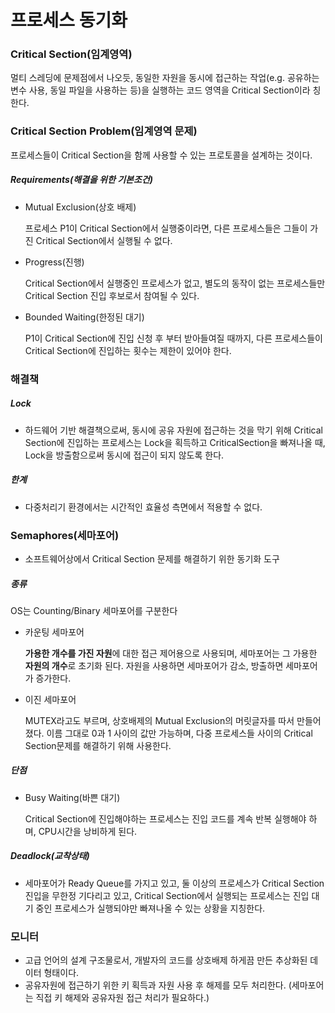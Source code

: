 # 프로세스 동기화

### Critical Section(임계영역)

멀티 스레딩에 문제점에서 나오듯, 동일한 자원을 동시에 접근하는 작업(e.g. 공유하는 변수 사용, 동일 파일을 사용하는 등)을 실행하는 코드 영역을 Critical Section이라 칭한다.



### Critical Section Problem(임계영역 문제)

프로세스들이 Critical Section을 함께 사용할 수 있는 프로토콜을 설계하는 것이다.



##### Requirements(해결을 위한 기본조건)

- Mutual Exclusion(상호 배제)

  프로세스 P1이 Critical Section에서 실행중이라면, 다른 프로세스들은 그들이 가진 Critical Section에서 실행될 수 없다.

- Progress(진행)

  Critical Section에서 실행중인 프로세스가 없고, 별도의 동작이 없는 프로세스들만 Critical Section 진입 후보로서 참여될 수 있다.

- Bounded Waiting(한정된 대기)

  P1이 Critical Section에 진입 신청 후 부터 받아들여질 때까지, 다른 프로세스들이 Critical Section에 진입하는 횟수는 제한이 있어야 한다.



### 해결책

##### Lock

- 하드웨어 기반 해결책으로써, 동시에 공유 자원에 접근하는 것을 막기 위해 Critical Section에 진입하는 프로세스는 Lock을 획득하고 CriticalSection을 빠져나올 때, Lock을 방출함으로써 동시에 접근이 되지 않도록 한다.

##### 한계

- 다중처리기 환경에서는 시간적인 효율성 측면에서 적용할 수 없다.



### Semaphores(세마포어)

- 소프트웨어상에서 Critical Section 문제를 해결하기 위한 동기화 도구



##### 종류

OS는 Counting/Binary 세마포어를 구분한다

- 카운팅 세마포어

  **가용한 개수를 가진 자원**에 대한 접근 제어용으로 사용되며, 세마포어는 그 가용한 **자원의 개수**로 초기화 된다. 자원을 사용하면 세마포어가 감소, 방출하면 세마포어가 증가한다.

- 이진 세마포어

  MUTEX라고도 부르며, 상호배제의 Mutual Exclusion의 머릿글자를 따서 만들어졌다. 이름 그대로 0과 1 사이의 값만 가능하며, 다중 프로세스들 사이의 Critical Section문제를 해결하기 위해 사용한다.

##### 단점

- Busy Waiting(바쁜 대기)

  Critical Section에 진입해야하는 프로세스는 진입 코드를 계속 반복 실행해야 하며, CPU시간을 낭비하게 된다.

##### Deadlock(교착상태)

- 세마포어가 Ready Queue를 가지고 있고, 둘 이상의 프로세스가 Critical Section 진입을 무한정 기다리고 있고, Critical Section에서 실행되는 프로세스는 진입 대기 중인 프로세스가 실행되야만 빠져나올  수 있는 상황을 지칭한다.



### 모니터

- 고급 언어의 설계 구조물로서, 개발자의 코드를 상호배제 하게끔 만든 추상화된 데이터 형태이다.
- 공유자원에 접근하기 위한 키 획득과 자원 사용 후 해제를 모두 처리한다. (세마포어는 직접 키 해제와 공유자원 접근 처리가 필요하다.)

